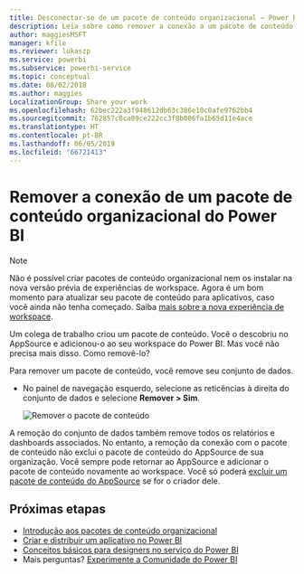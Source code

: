 ```yaml
---
title: Desconectar-se de um pacote de conteúdo organizacional – Power BI
description: Leia sobre como remover a conexão a um pacote de conteúdo organizacional, excluindo seu conjunto de dados no Power BI.
author: maggiesMSFT
manager: kfile
ms.reviewer: lukaszp
ms.service: powerbi
ms.subservice: powerbi-service
ms.topic: conceptual
ms.date: 08/02/2018
ms.author: maggies
LocalizationGroup: Share your work
ms.openlocfilehash: 62bec222a3f948612db63c386e10c0afe9762bb4
ms.sourcegitcommit: 762857c8ca09ce222cc3f8b006fa1b65d11e4ace
ms.translationtype: HT
ms.contentlocale: pt-BR
ms.lasthandoff: 06/05/2019
ms.locfileid: "66721413"
---
```

# <a name="remove-your-connection-to-a-power-bi-organizational-content-pack"></a>Remover a conexão de um pacote de conteúdo organizacional do Power BI

> [!NOTE]
> Não é possível criar pacotes de conteúdo organizacional nem os instalar na nova versão prévia de experiências de workspace. Agora é um bom momento para atualizar seu pacote de conteúdo para aplicativos, caso você ainda não tenha começado. Saiba [mais sobre a nova experiência de workspace](service-create-the-new-workspaces.md).
> 

Um colega de trabalho criou um pacote de conteúdo. Você o descobriu no AppSource e adicionou-o ao seu workspace do Power BI. Mas você não precisa mais disso.  Como removê-lo?

Para remover um pacote de conteúdo, você remove seu conjunto de dados.  

* No painel de navegação esquerdo, selecione as reticências à direita do conjunto de dados e selecione **Remover \> Sim**.  
  
  ![Remover o pacote de conteúdo](media/service-organizational-content-pack-disconnect/power-bi-remove-organizational-content-pack-dataset.png)

A remoção do conjunto de dados também remove todos os relatórios e dashboards associados. No entanto, a remoção da conexão com o pacote de conteúdo não exclui o pacote de conteúdo do AppSource de sua organização.  Você sempre pode retornar ao AppSource e adicionar o pacote de conteúdo novamente ao workspace. Você só poderá [excluir um pacote de conteúdo do AppSource](service-organizational-content-pack-manage-update-delete.md) se for o criador dele.

## <a name="next-steps"></a>Próximas etapas
* [Introdução aos pacotes de conteúdo organizacional](service-organizational-content-pack-introduction.md) 
* [Criar e distribuir um aplicativo no Power BI](service-create-distribute-apps.md) 
* [Conceitos básicos para designers no serviço do Power BI](service-basic-concepts.md)  
* Mais perguntas? [Experimente a Comunidade do Power BI](http://community.powerbi.com/)

